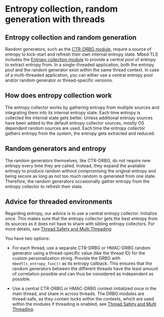 # Entropy collection, random generation with threads

## Entropy collection and random generation

Random generators, such as the [CTR-DRBG module](https://tls.mbed.org/ctr-drbg-source-code), require a source of entropy to kick-start and refresh their own internal entropy state. Mbed TLS includes the [Entropy collection module](https://tls.mbed.org/entropy-source-code) to provide a central pool of entropy to extract entropy from. In a single-threaded application, both the entropy pool and the random generator exist within the same thread context. In case of a multi-threaded application, you can either use a central entropy pool and/or random generator or thread-specific versions.

## How does entropy collection work

The entropy collector works by gathering entropy from multiple sources and integrating them into its internal entropy state. Each time entropy is collected the internal state gets better. Unless additional entropy sources have been added to the default entropy collector sources, mostly OS dependent random sources are used. Each time the entropy collector gathers entropy from the system, the entropy gets extracted and reduced.

## Random generators and entropy

The random generators themselves, like CTR-DRBG, do not require new entropy every time they are called. Instead, they expand the available entropy to produce random without compromising the original entropy and being secure as long as not too much random is generated from one state. Therefore, the random generators occasionally gather entropy from the entropy collector to refresh their state.

## Advice for threaded environments

Regarding entropy, our advice is to use a central entropy collector. Initialize once. This makes sure that the entropy collector gets the best entropy from its sources as it does not have to share with sibling entropy collectors. For more details, see [Thread Safety and Multi Threading](https://tls.mbed.org/kb/development/thread-safety-and-multi-threading).

You have two options:

* For each thread, use a separate CTR-DRBG or HMAC-DRBG random generator using a thread-specific value (like the thread ID) for the custom personalization string. Provide the DRBG with `mbedtls_entropy_func()` as its entropy callback. This ensures that the random generators between the different threads have the least amount of correlation possible and can thus be considered as independent as possible.
 
* Use a central CTR-DRBG or HMAC-DRBG context initialized once in the main thread, and share in across threads. The DRBG modules are thread-safe, as they contain locks within the contexts, which are used within the modules if threading is enabled, see [Thread Safety and Multi Threading](https://tls.mbed.org/kb/development/thread-safety-and-multi-threading).
